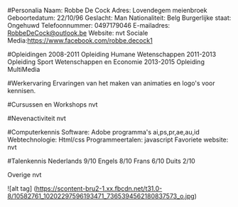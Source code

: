 #Personalia
    Naam:               Robbe De Cock 
    Adres:              Lovendegem meienbroek
    Geboortedatum:      22/10/96
    Geslacht:           Man
    Nationaliteit:      Belg
    Burgerlijke staat:  Ongehuwd
    Telefoonnummer:     0497179046
    E-mailadres:        RobbeDeCock@outlook.be
    Website:            nvt
    Sociale Media:<a>https://www.facebook.com/robbe.decock1</a>

#Opleidingen
    2008-2011 Opleiding Humane Wetenschappen
    2011-2013 Opleiding Sport Wetenschappen en Economie
    2013-2015 Opleiding MultiMedia
    
#Werkervaring
    Ervaringen van het maken van animaties en logo's voor kennisen.
    
#Cursussen en Workshops
    nvt
    
#Nevenactiviteit
    nvt
    
#Computerkennis
    Software:           Adobe programma's ai,ps,pr,ae,au,id
    Webtechnologie:     Html/css
    Programmeertalen:   javascript
    Favoriete website:  nvt
    
#Talenkennis
            Nederlands 9/10
            Engels     8/10
            Frans      6/10
            Duits      2/10
            
Overige
    nvt

![alt tag] (https://scontent-bru2-1.xx.fbcdn.net/t31.0-8/10582761_10202297596193471_7365394562180837573_o.jpg)
